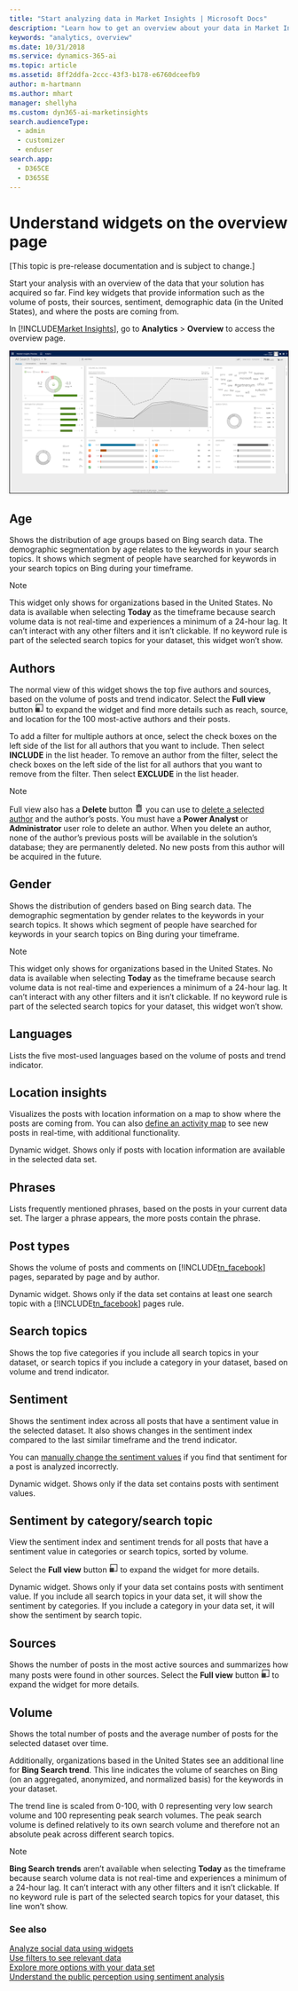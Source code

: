```yaml
---
title: "Start analyzing data in Market Insights | Microsoft Docs"
description: "Learn how to get an overview about your data in Market Insights."
keywords: "analytics, overview"
ms.date: 10/31/2018
ms.service: dynamics-365-ai
ms.topic: article
ms.assetid: 8ff2ddfa-2ccc-43f3-b178-e6760dceefb9
author: m-hartmann
ms.author: mhart
manager: shellyha
ms.custom: dyn365-ai-marketinsights
search.audienceType: 
  - admin
  - customizer
  - enduser
search.app: 
  - D365CE
  - D365SE
---
```


# Understand widgets on the overview page

<!--from editor: Does the following sentence need a URL? If not and it's just an informational sentence, please change the brackets to parentheses.-->

[This topic is pre-release documentation and is subject to change.]

Start your analysis with an overview of the data that your solution has acquired so far. Find key widgets that provide information such as the volume of posts, their sources, sentiment, demographic data (in the United States), and where the posts are coming from.  
  
In [!INCLUDE[Market Insights](../includes/pn-market-insights-short.md)], go to **Analytics** > **Overview** to access the overview page.  

![Screenshot of the overview page in the analytics area of Market Insights](media/analytics-overview.png "Screenshot of the overview page in the Analytics area of Market Insights")
  
## Age

Shows the distribution of age groups based on Bing search data. The demographic segmentation by age relates to the keywords in your search topics. It shows which segment of people have searched for keywords in your search topics on Bing during your timeframe.

> [!NOTE]
> This widget only shows for organizations based in the United States. No data is available when selecting **Today** as the timeframe because search volume data is not real-time and experiences a minimum of a 24-hour lag. It can’t interact with any other filters and it isn’t clickable. If no keyword rule is part of the selected search topics for your dataset, this widget won’t show.

## Authors

The normal view of this widget shows the top five authors and sources, based on the volume of posts and trend indicator. Select the **Full view** button ![Full view button](media/open-full-view-icon.png "Full view button") to expand the widget and find more details such as reach, source, and location for the 100 most-active authors and their posts. 

To add a filter for multiple authors at once, select the check boxes on the left side of the list for all authors that you want to include. Then select **INCLUDE** in the list header. To remove an author from the filter, select the check boxes on the left side of the list for all authors that you want to remove from the filter. Then select **EXCLUDE** in the list header.

> [!NOTE]
> Full view also has a **Delete** button ![Delete button](media/trashbin-icon.png "Delete button") you can use to [delete a selected author](manage-authors.md) and the author’s posts. You must have a **Power Analyst** or **Administrator** user role to delete an author.
> When you delete an author, none of the author’s previous posts will be available in the solution’s database; they are permanently deleted. No new posts from this author will be acquired in the future.  

## Gender

Shows the distribution of genders based on Bing search data. The demographic segmentation by gender relates to the keywords in your search topics. It shows which segment of people have searched for keywords in your search topics on Bing during your timeframe.

> [!NOTE]
> This widget only shows for organizations based in the United States. No data is available when selecting **Today** as the timeframe because search volume data is not real-time and experiences a minimum of a 24-hour lag. It can’t interact with any other filters and it isn’t clickable. If no keyword rule is part of the selected search topics for your dataset, this widget won’t show.

## Languages

Lists the five most-used languages based on the volume of posts and trend indicator.

## Location insights

Visualizes the posts with location information on a map to show where the posts are coming from. You can also [define an activity map](activity-maps.md) to see new posts in real-time, with additional functionality. 

Dynamic widget. Shows only if posts with location information are available in the selected data set.

## Phrases

Lists frequently mentioned phrases, based on the posts in your current data set. The larger a phrase appears, the more posts contain the phrase.

## Post types

Shows the volume of posts and comments on [!INCLUDE[tn_facebook](../includes/tn-facebook.md)] pages, separated by page and by author.

Dynamic widget. Shows only if the data set contains at least one search topic with a [!INCLUDE[tn_facebook](../includes/tn-facebook.md)] pages rule.

## Search topics

Shows the top five categories if you include all search topics in your dataset, or search topics if you include a category in your dataset, based on volume and trend indicator.

## Sentiment

Shows the sentiment index across all posts that have a sentiment value in the selected dataset. It also shows changes in the sentiment index compared to the last similar timeframe and the trend indicator.    

You can [manually change the sentiment values](analytics-sentiment.md) if you find that sentiment for a post is analyzed incorrectly. 

Dynamic widget. Shows only if the data set contains posts with sentiment values.

## Sentiment by category/search topic

View the sentiment index and sentiment trends for all posts that have a sentiment value in categories or search topics, sorted by volume.  

Select the **Full view** button ![Full view button](media/open-full-view-icon.png "Full view button") to expand the widget for more details.

Dynamic widget. Shows only if your data set contains posts with sentiment value. If you include all search topics in your data set, it will show the sentiment by categories. If you include a category in your data set, it will show the sentiment by search topic.

## Sources

Shows the number of posts in the most active sources and summarizes how many posts were found in other sources. Select the **Full view** button ![Full view button](media/open-full-view-icon.png "Full view button") to expand the widget for more details.  

## Volume

Shows the total number of posts and the average number of posts for the selected dataset over time.

Additionally, organizations based in the United States see an additional line for **Bing Search trend**. This line indicates the volume of searches on Bing (on an aggregated, anonymized, and normalized basis) for the keywords in your dataset.

The trend line is scaled from 0-100, with 0 representing very low search volume and 100 representing peak search volumes. The peak search volume is defined relatively to its own search volume and therefore not an absolute peak across different search topics. 

> [!NOTE]
> **Bing Search trends** aren’t available when selecting **Today** as the timeframe because search volume data is not real-time and experiences a minimum of a 24-hour lag. It can’t interact with any other filters and it isn’t clickable. If no keyword rule is part of the selected search topics for your dataset, this line won’t show.

### See also  
[Analyze social data using widgets](analyze-social-data-using-widgets.md)   
[Use filters to see relevant data](use-filters.md)    
[Explore more options with your data set](more-options-with-data-set.md)    
[Understand the public perception using sentiment analysis](analytics-sentiment.md)
